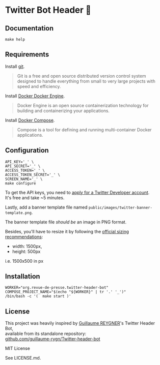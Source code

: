 # Twitter Bot Header 🤖

## Documentation

```shell
make help
```

## Requirements

Install [git](https://git-scm.com/downloads).
> Git is a free and open source distributed version control system designed
> to handle everything from small to very large projects with speed and efficiency.

Install [Docker Docker Engine](https://docs.docker.com/engine/install/).
> Docker Engine is an open source containerization technology for building and containerizing your applications.

Install [Docker Compose](https://docs.docker.com/compose/install/).
> Compose is a tool for defining and running multi-container Docker applications.

## Configuration

```shell
API_KEY='_' \
API_SECRET='_' \
ACCESS_TOKEN='_' \
ACCESS_TOKEN_SECRET='_' \
SCREEN_NAME='_' \
make configure
```

To get the API keys, you need to [apply for a Twitter Developer account](https://developer.twitter.com/en/apply-for-access).  
It's free and take ~5 minutes.

Lastly, add a banner template file named `public/images/twitter-banner-template.png`.

The banner template file *should be* an image in PNG format.

Besides, you'll have to resize it by following the [official sizing recommendations](https://help.twitter.com/en/managing-your-account/common-issues-when-uploading-profile-photo):
- width: 1500px,
- height: 500px

i.e. 1500x500 in px

## Installation

```shell
WORKER="org.revue-de-presse.twitter-header-bot"
COMPOSE_PROJECT_NAME="$(echo "${WORKER}" | tr '.' '_')"
/bin/bash -c '(  make start )'
```

## License

This project was heavily inspired by [Guillaume REYGNER](https://guillaumereygner.fr/)'s Twitter Header Bot,  
available from its standalone repository:  
[github.com/guillaume-rygn/Twitter-header-bot](https://github.com/guillaume-rygn/Twitter-header-bot)

MIT License

See LICENSE.md.
